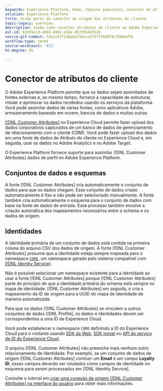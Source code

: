 ```yaml
---
keywords: Experience Platform, home, tópicos populares, conector de atributos do cliente
solution: Experience Platform
title: Visão geral do conector de origem dos atributos do cliente
topic-legacy: overview
description: Saiba como conectar atributos do cliente ao Adobe Experience Platform usando APIs ou a interface do usuário
exl-id: 63765ecd-ddb5-4992-a3de-d53f054bfb28
source-git-commit: 541cc87f218a6ef3dcca37573f6d0f9cf560edfb
workflow-type: tm+mt
source-wordcount: '411'
ht-degree: 0%

---
```


# Conector de atributos do cliente

O Adobe Experience Platform permite que os dados sejam assimilados de fontes externas e, ao mesmo tempo, fornece a capacidade de estruturar, rotular e aprimorar os dados recebidos usando os serviços da plataforma. Você pode assimilar dados de várias fontes, como aplicativos Adobe, armazenamento baseado em nuvem, bancos de dados e muitas outras.

[[!DNL Customer Attributes]](https://experienceleague.adobe.com/docs/core-services/interface/services/customer-attributes/attributes.html?lang=en) no Experience Cloud permite fazer upload dos dados corporativos capturados de um banco de dados de gerenciamento de relacionamento com o cliente (CRM). Você pode fazer upload dos dados em uma fonte de dados de Atributo do cliente no Experience Cloud e, em seguida, usar os dados no Adobe Analytics e no Adobe Target.

O Experience Platform fornece suporte para assimilar [!DNL Customer Attributes] dados de perfil no Adobe Experience Platform.

## Conjuntos de dados e esquemas

A fonte [!DNL Customer Attributes] cria automaticamente o conjunto de dados para que os dados chegam. Esse conjunto de dados criado automaticamente é fixo e não pode ser selecionado manualmente. A fonte também cria automaticamente o esquema para o conjunto de dados com base na fonte de dados de entrada. Esse processo também envolve a criação automática dos mapeamentos necessários entre o schema e os dados de origem.

## Identidades

A identidade primária de um conjunto de dados está contida na primeira coluna do arquivo CSV dos dados de origem. A fonte [!DNL Customer Attributes] presume que a identidade esteja sempre mapeada para o namespace [`CORE`](../../../identity-service/namespaces.md), um namespace gerado pelo sistema compatível com [[!DNL Identity Service]](../../../identity-service/home.md).

Não é possível selecionar um namespace existente para a identidade ao usar a fonte [!DNL Customer Attributes] porque [!DNL Customer Attributes] parte do princípio de que a identidade primária do schema está sempre no mapa de identidade. [!DNL Customer Attributes] em seguida, o cria o mapeamento da ID de origem para a UUID do mapa de identidade de maneira automatizada.

Para que os dados [!DNL Customer Attributes] se vinculem a outros conjuntos de dados [!DNL Profile], os dados e identidades devem ser correspondentes a uma ID de Experience Cloud.

Você pode estabelecer o namespace `CORE` definindo a ID do Experience Cloud para o visitante usando [SDK da Web](https://experienceleague.adobe.com/docs/experience-platform/edge/identity/overview.html?lang=en), [SDK móvel](https://aep-sdks.gitbook.io/docs/foundation-extensions/mobile-core/identity) ou [API do serviço de ID do Experience Cloud](https://experienceleague.adobe.com/docs/id-service/using/intro/overview.html?lang=en).

O arquivo [!DNL Customer Attributes] não preenche mais nenhum outro relacionamento de identidade. Por exemplo, se um conjunto de dados de origem [!DNL Customer Attributes] contiver um **Email** e um campo **Loyalty ID**, esses campos deverão ser rotulados como campos de identidade no esquema para serem processados em [!DNL Identity Service].

Consulte o tutorial em [criar uma conexão de origem [!DNL Customer Attributes] na interface do usuário](../../tutorials/ui/create/adobe-applications/customer-attributes.md) para obter mais informações.
